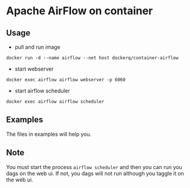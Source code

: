 # Apache AirFlow on container

## Usage
- pull and run image
```
docker run -d --name airflow --net host dockerq/container-airflow
```
- start webserver
```
docker exec airflow airflow webserver -p 6060
```
- start airflow scheduler
```
docker exec airflow airflow scheduler
```

## Examples
The files in examples will help you.

## Note
You must start the process `airflow scheduler` and then you can run you dags on the web ui. If not,
you dags will not run although you taggle it on the web ui.
